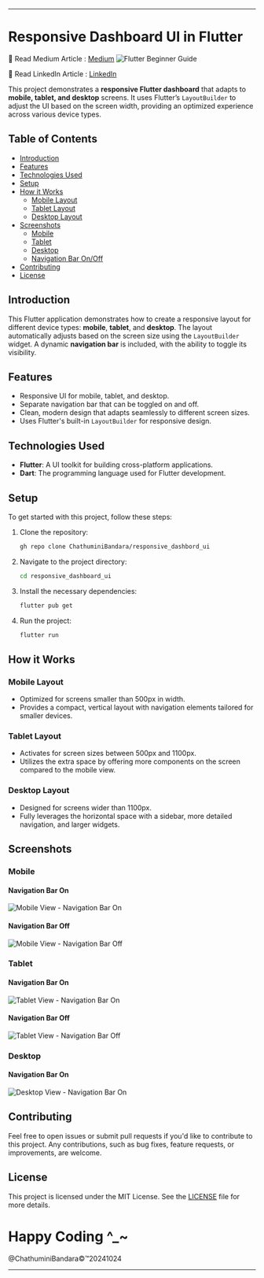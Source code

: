 
---

# Responsive Dashboard UI in Flutter 

🔗 Read Medium Article : [Medium](https://medium.com/@chathubandara500/getting-started-with-flutter-a-beginners-guide-87dfa07c531a)
![Flutter Beginner Guide](./assets/FLUTTERMEDIUM.png)


🔗 Read LinkedIn Article : [LinkedIn](https://www.linkedin.com/posts/chathuminibandara_are-you-ready-to-embark-on-a-journey-into-activity-7254970391016701953-CR54?utm_source=share&utm_medium=member_desktop)



This project demonstrates a **responsive Flutter dashboard** that adapts to **mobile, tablet, and desktop** screens. It uses Flutter’s `LayoutBuilder` to adjust the UI based on the screen width, providing an optimized experience across various device types.

## Table of Contents
- [Introduction](#introduction)
- [Features](#features)
- [Technologies Used](#technologies-used)
- [Setup](#setup)
- [How it Works](#how-it-works)
  - [Mobile Layout](#mobile-layout)
  - [Tablet Layout](#tablet-layout)
  - [Desktop Layout](#desktop-layout)
- [Screenshots](#screenshots)
  - [Mobile](#mobile)
  - [Tablet](#tablet)
  - [Desktop](#desktop)
  - [Navigation Bar On/Off](#navigation-bar-onoff)
- [Contributing](#contributing)
- [License](#license)

## Introduction

This Flutter application demonstrates how to create a responsive layout for different device types: **mobile**, **tablet**, and **desktop**. The layout automatically adjusts based on the screen size using the `LayoutBuilder` widget. A dynamic **navigation bar** is included, with the ability to toggle its visibility.

## Features

- Responsive UI for mobile, tablet, and desktop.
- Separate navigation bar that can be toggled on and off.
- Clean, modern design that adapts seamlessly to different screen sizes.
- Uses Flutter's built-in `LayoutBuilder` for responsive design.

## Technologies Used

- **Flutter**: A UI toolkit for building cross-platform applications.
- **Dart**: The programming language used for Flutter development.
  
## Setup

To get started with this project, follow these steps:

1. Clone the repository:
    ```bash
    gh repo clone ChathuminiBandara/responsive_dashbord_ui    
    ```

2. Navigate to the project directory:
    ```bash
    cd responsive_dashboard_ui
    ```

3. Install the necessary dependencies:
    ```bash
    flutter pub get
    ```

4. Run the project:
    ```bash
    flutter run
    ```

## How it Works

### Mobile Layout
- Optimized for screens smaller than 500px in width.
- Provides a compact, vertical layout with navigation elements tailored for smaller devices.

### Tablet Layout
- Activates for screen sizes between 500px and 1100px.
- Utilizes the extra space by offering more components on the screen compared to the mobile view.

### Desktop Layout
- Designed for screens wider than 1100px.
- Fully leverages the horizontal space with a sidebar, more detailed navigation, and larger widgets.

## Screenshots

### Mobile
#### Navigation Bar On
![Mobile View - Navigation Bar On](./assets/mobile.png)

#### Navigation Bar Off
![Mobile View - Navigation Bar Off](./assets/mobileNav.png)

### Tablet
#### Navigation Bar On
![Tablet View - Navigation Bar On](./assets/tabletNav.png)

#### Navigation Bar Off
![Tablet View - Navigation Bar Off](./assets/tablet.png)

### Desktop
#### Navigation Bar On
![Desktop View - Navigation Bar On](./assets/desktop.png)


## Contributing

Feel free to open issues or submit pull requests if you'd like to contribute to this project. Any contributions, such as bug fixes, feature requests, or improvements, are welcome.

## License

This project is licensed under the MIT License. See the [LICENSE](./license.txt) file for more details.


# Happy Coding ^_~

@ChathuminiBandara©™20241024


---



